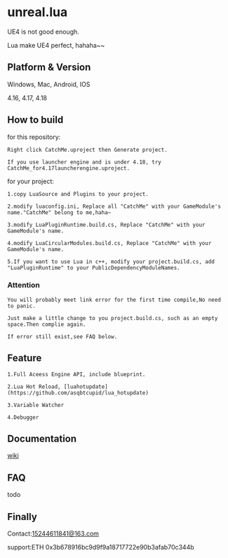 
# unreal.lua
UE4 is not good enough.
    
Lua make UE4 perfect, hahaha~~
    

## Platform & Version

Windows, Mac, Android, IOS

4.16, 4.17, 4.18

## How to build
for this repository:

    Right click CatchMe.uproject then Generate project.

    If you use launcher engine and is under 4.18, try CatchMe_for4.17launcherengine.uproject.

for your project:
    
    1.copy LuaSource and Plugins to your project.
    
    2.modify luaconfig.ini, Replace all "CatchMe" with your GameModule's name."CatchMe" belong to me,haha~
    
    3.modify LuaPluginRuntime.build.cs, Replace "CatchMe" with your GameModule's name.
    
    4.modify LuaCircularModules.build.cs, Replace "CatchMe" with your GameModule's name.
    
    5.If you want to use Lua in c++, modify your project.build.cs, add "LuaPluginRuntime" to your PublicDependencyModuleNames.
### Attention
    You will probably meet link error for the first time compile,No need to panic.
    
    Just make a little change to you project.build.cs, such as an empty space.Then complie again.
    
    If error still exist,see FAQ below.
    
## Feature

    1.Full Aceess Engine API, include blueprint.

    2.Lua Hot Reload, [luahotupdate](https://github.com/asqbtcupid/lua_hotupdate)
    
    3.Variable Watcher
    
    4.Debugger
    
## Documentation

[wiki](https://github.com/asqbtcupid/unreal.lua/wiki)

## FAQ
todo
## Finally
Contact:15244611841@163.com

support:ETH 0x3b678916bc9d9f9a18717722e90b3afab70c344b
